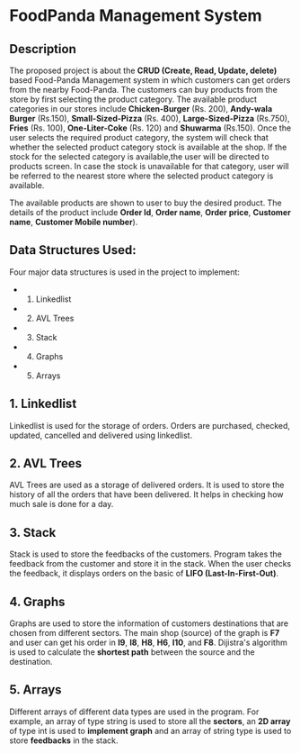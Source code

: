 # FoodPanda Management System
## Description
The proposed project is about the **CRUD (Create, Read, Update, delete)** based Food-Panda
Management system in which customers can get orders from the nearby Food-Panda. The
customers can buy products from the store by first selecting the product category. The available
product categories in our stores include **Chicken-Burger** (Rs. 200), **Andy-wala Burger** (Rs.150), **Small-Sized-Pizza** (Rs. 400), **Large-Sized-Pizza** (Rs.750), **Fries** (Rs. 100), **One-Liter-Coke** (Rs. 120) and **Shuwarma** (Rs.150).
Once the user selects the required product category, the system will check that whether the selected product category stock is available at the shop. If the stock for the selected category is available,the user will be directed to products screen. In case the stock is unavailable for that category, user will be referred to the nearest store where the selected product category is available. 

The available products are shown to user to buy the desired product. The details of the product
include **Order Id**, **Order name**, **Order price**, **Customer name**, **Customer Mobile number**).

## Data Structures Used:
Four major data structures is used in the project to implement:
- 1. Linkedlist
- 2. AVL Trees
- 3. Stack
- 4. Graphs
- 5. Arrays

## 1. Linkedlist
Linkedlist is used for the storage of orders. Orders are purchased, checked, updated, cancelled and delivered using linkedlist.  

## 2. AVL Trees
AVL Trees are used as a storage of delivered orders. It is used to store the history of all the orders that have been delivered. It helps in checking how much sale is done for a day.

## 3. Stack
Stack is used to store the feedbacks of the customers. Program takes the feedback from the customer and store it in the stack. When the user checks the feedback, it displays orders on the basic of **LIFO (Last-In-First-Out)**.

## 4. Graphs
Graphs are used to store the information of customers destinations that are chosen from different sectors. The main shop (source) of the graph is **F7** and user can get his order in **I9**, **I8**, **H8**, **H6**, **I10**, and **F8**. Dijistra's algorithm is used to calculate the **shortest path** between the source and the destination.

## 5. Arrays
Different arrays of different data types are used in the program. For example, an array of type string is used to store all the **sectors**, an **2D array** of type int is used to **implement graph** and an array of string type is used to store **feedbacks** in the stack.  